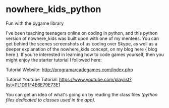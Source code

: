 # nowhere_kids_python
Fun with the pygame library

I've been teaching teenagers online on coding in python, and this python version of nowhere_kids was built upon with one of my mentees. You can get behind the scenes screenshots of us coding over Skype, as well as a deeper explanation of the nowhere_kids concept, on my blog here { blog here }. 
If you're interested in learning how to code games yourself, then you might enjoy the starter tutorial I followed here: 

Tutorial Website: http://programarcadegames.com/index.php

Tutorial Youtube Tutorial: https://www.youtube.com/playlist?list=PL1D91F4E6E79E73E1

You can get an idea of what's going on by reading the class files *(python files dedicated to classes used in the app).* 
